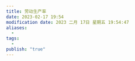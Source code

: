 ```yaml
---
title: 劳动生产率
date: 2023-02-17 19:54
modification date: 2023 二月 17日 星期五 19:54:47
aliases:
  - 
tags:
  - 
publish: "true"
---
```


